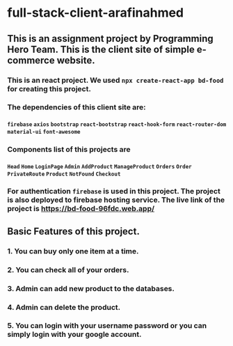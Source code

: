 # full-stack-client-arafinahmed
## This is an assignment project by Programming Hero Team. This is the client site of simple e-commerce website.
### This is an react project. We used `npx create-react-app bd-food` for creating this project. 
### The dependencies of this client site are: 
#### `firebase` `axios` `bootstrap` `react-bootstrap` `react-hook-form` `react-router-dom` `material-ui` `font-awesome`
### Components list of this projects are
#### `Head` `Home` `LoginPage` `Admin` `AddProduct` `ManageProduct` `Orders` `Order` `PrivateRoute` `Product` `NotFound` `Checkout`
### For authentication `firebase` is used in this project. The project is also deployed to firebase hosting service. The live link of the project is https://bd-food-96fdc.web.app/

## Basic Features of this project. 
### 1. You can buy only one item at a time. 
### 2. You can check all of your orders. 
### 3. Admin can add new product to the databases. 
### 4. Admin can delete the product.
### 5. You can login with your username password or you can simply login with your google account. 